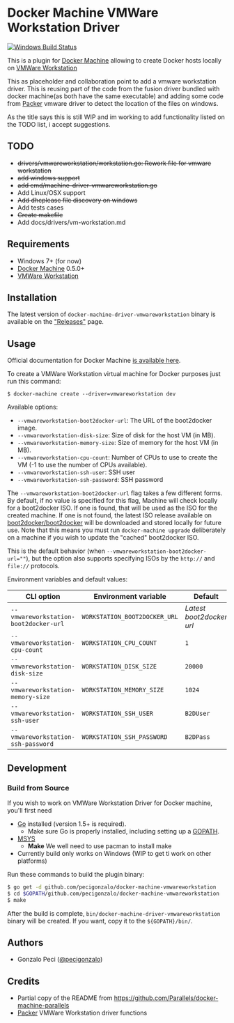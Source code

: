 # Docker Machine VMWare Workstation Driver
[![Windows Build Status](https://ci.appveyor.com/api/projects/status/k8j7ej2a7t58p2r0/branch/master?svg=true)](https://ci.appveyor.com/project/pecigonzalo/docker-machine-vmwareworkstation)

This is a plugin for [Docker Machine](https://docs.docker.com/machine/) allowing
to create Docker hosts locally on [VMWare Workstation](https://www.vmware.com/products/workstation)

This as placeholder and collaboration point to add a vmware workstation driver.
This is reusing part of the code from the fusion driver bundled with docker machine(as both have the same executable) and adding some code from [Packer](https://packer.io) vmware driver to detect the location of the files on windows.

As the title says this is still WIP and im working to add functionality listed on the TODO list, i accept suggestions.


## TODO

* ~~drivers/vmwareworkstation/workstation.go: Rework file for vmware workstation~~
* ~~add windows support~~
* ~~add cmd/machine-driver-vmwareworkstation.go~~
* Add Linux/OSX support
* ~~Add dhcplease file discovery on windows~~
* Add tests cases
* ~~Create makefile~~
* Add docs/drivers/vm-workstation.md

## Requirements
* Windows 7+ (for now)
* [Docker Machine](https://docs.docker.com/machine/) 0.5.0+
* [VMWare Workstation](https://www.vmware.com/products/workstation)

## Installation

The latest version of `docker-machine-driver-vmwareworkstation` binary is available on
the ["Releases"](https://github.com/pecigonzalo/docker-machine-vmwareworkstation/releases) page.

## Usage
Official documentation for Docker Machine [is available here](https://docs.docker.com/machine/).

To create a VMWare Workstation virtual machine for Docker purposes just run this
command:

```
$ docker-machine create --driver=vmwareworkstation dev
```

Available options:

 - `--vmwareworkstation-boot2docker-url`: The URL of the boot2docker image.
 - `--vmwareworkstation-disk-size`: Size of disk for the host VM (in MB).
 - `--vmwareworkstation-memory-size`: Size of memory for the host VM (in MB).
 - `--vmwareworkstation-cpu-count`: Number of CPUs to use to create the VM (-1 to use the number of CPUs available).
 - `--vmwareworkstation-ssh-user`: SSH user
 - `--vmwareworkstation-ssh-password`: SSH password

The `--vmwareworkstation-boot2docker-url` flag takes a few different forms. By
default, if no value is specified for this flag, Machine will check locally for
a boot2docker ISO. If one is found, that will be used as the ISO for the
created machine. If one is not found, the latest ISO release available on
[boot2docker/boot2docker](https://github.com/boot2docker/boot2docker) will be
downloaded and stored locally for future use. Note that this means you must run
`docker-machine upgrade` deliberately on a machine if you wish to update the "cached"
boot2docker ISO.

This is the default behavior (when `--vmwareworkstation-boot2docker-url=""`), but the
option also supports specifying ISOs by the `http://` and `file://` protocols.

Environment variables and default values:

| CLI option                            | Environment variable          | Default                  |
|---------------------------------------|-------------------------------|--------------------------|
| `--vmwareworkstation-boot2docker-url` | `WORKSTATION_BOOT2DOCKER_URL` | *Latest boot2docker url* |
| `--vmwareworkstation-cpu-count`       | `WORKSTATION_CPU_COUNT`       | `1`                      |
| `--vmwareworkstation-disk-size`       | `WORKSTATION_DISK_SIZE`       | `20000`                  |
| `--vmwareworkstation-memory-size`     | `WORKSTATION_MEMORY_SIZE`     | `1024`                   |
| `--vmwareworkstation-ssh-user`        | `WORKSTATION_SSH_USER`        | `B2DUser`                |
| `--vmwareworkstation-ssh-password`    | `WORKSTATION_SSH_PASSWORD`    | `B2DPass`                |

## Development

### Build from Source
If you wish to work on VMWare Workstation Driver for Docker machine, you'll first need
* [Go](http://www.golang.org) installed (version 1.5+ is required).
  * Make sure Go is properly installed, including setting up a [GOPATH](http://golang.org/doc/code.html#GOPATH).
* [MSYS](https://msys2.github.io/)
  * **Make** We well need to use pacman to install make
* Currently build only works on Windows (WIP to get ti work on other platforms)

Run these commands to build the plugin binary:

```bash
$ go get -d github.com/pecigonzalo/docker-machine-vmwareworkstation
$ cd $GOPATH/github.com/pecigonzalo/docker-machine-vmwareworkstation
$ make
```

After the build is complete, `bin/docker-machine-driver-vmwareworkstation` binary will
be created. If you want, copy it to the `${GOPATH}/bin/`.


## Authors

* Gonzalo Peci ([@pecigonzalo](https://github.com/pecigonzalo))

## Credits

* Partial copy of the README from https://github.com/Parallels/docker-machine-parallels
* [Packer](https://packer.io) VMWare Workstation driver functions
